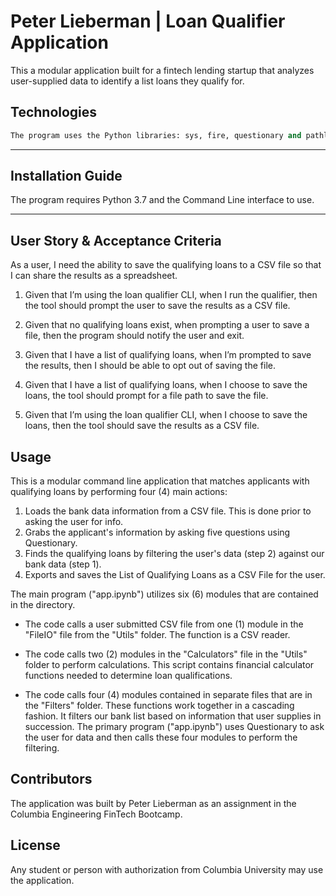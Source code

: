 # Peter Lieberman | Loan Qualifier Application

This a modular application built for a fintech lending startup that analyzes user-supplied data to identify a list loans they qualify for.


## Technologies

```python
The program uses the Python libraries: sys, fire, questionary and pathlib. The application requires a csvfile with bank loan data as the data input. The output is a csvfile with an optimized list of loans that is given to the user. The frontend of the application runs through the command line.
```
---

## Installation Guide

The program requires Python 3.7 and the Command Line interface to use.

---

## User Story & Acceptance Criteria

As a user, I need the ability to save the qualifying loans to a CSV file so that I can share the results as a spreadsheet.

1) Given that I’m using the loan qualifier CLI, when I run the qualifier, then the tool should prompt the user to save the results as a CSV file.

2) Given that no qualifying loans exist, when prompting a user to save a file, then the program should notify the user and exit.

3) Given that I have a list of qualifying loans, when I’m prompted to save the results, then I should be able to opt out of saving the file.

4) Given that I have a list of qualifying loans, when I choose to save the loans, the tool should prompt for a file path to save the file.

5) Given that I’m using the loan qualifier CLI, when I choose to save the loans, then the tool should save the results as a CSV file.

## Usage

This is a modular command line application that matches applicants with qualifying loans by performing four (4) main actions:

1) Loads the bank data information from a CSV file. This is done prior to asking the user for info.
2) Grabs the applicant's information by asking five questions using Questionary.
3) Finds the qualifying loans by filtering the user's data (step 2) against our bank data (step 1).
4) Exports and saves the List of Qualifying Loans as a CSV File for the user.

The main program ("app.ipynb") utilizes six (6) modules that are contained in the directory. 

- The code calls a user submitted CSV file from one (1) module in the "FileIO" file from the "Utils" folder. The function is a CSV reader.

- The code calls two (2) modules in the "Calculators" file in the "Utils" folder to perform calculations. This script contains financial calculator functions needed to determine loan qualifications.

- The code calls four (4) modules contained in separate files that are in the "Filters" folder. These functions work together in a cascading fashion. It filters our bank list based on information that user supplies in succession. The primary program ("app.ipynb") uses Questionary to ask the user for data and then calls these four modules to perform the filtering.


## Contributors

The application was built by Peter Lieberman as an assignment in the Columbia Engineering FinTech Bootcamp.

## License

Any student or person with authorization from Columbia University may use the application.
